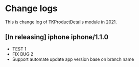 # Change logs
This is change log of TKProductDetails module in 2021.

## [In releasing] iphone iphone/1.1.0
- TEST 1
- FIX BUG 2
- Support automate update app version base on branch name
